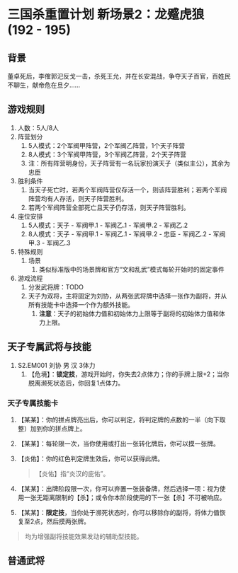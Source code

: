 # 三国杀重置计划 新场景2：龙蹙虎狼 (192 - 195)

## 背景

董卓死后，李傕郭汜反戈一击，杀死王允，并在长安混战，争夺天子百官，百姓民不聊生，献帝危在旦夕……

## 游戏规则

1. 人数：5人/8人
2. 阵营划分
   1. 5人模式：2个军阀甲阵营，2个军阀乙阵营，1个天子阵营
   2. 8人模式：3个军阀甲阵营，3个军阀乙阵营，2个天子阵营
   3. 注：所有阵营明身份，天子阵营有一名玩家扮演天子（类似主公），其余为忠臣
3. 胜利条件
   1. 当天子死亡时，若两个军阀阵营仅存活一个，则该阵营胜利；若两个军阀阵营均有人存活，则天子阵营胜利。
   2. 若两个军阀阵营全部死亡且天子仍存活，则天子阵营胜利。
4. 座位安排
   1. 5人模式：天子 - 军阀甲.1 - 军阀乙.1 - 军阀甲.2 - 军阀乙.2
   2. 8人模式：天子 - 军阀甲.1 - 军阀乙.1 - 军阀甲.2 - 忠臣 - 军阀乙.2 - 军阀甲.3 - 军阀乙.3
5. 特殊规则
   1. 场景
      1. 类似标准版中的场景牌和官方“文和乱武”模式每轮开始时的固定事件
6. 游戏流程
   1. 分发武将牌：TODO
   2. 天子为双将，主将固定为刘协，从两张武将牌中选择一张作为副将，并从所有技能卡中选择一个作为额外技能。
      1. **注意**：天子的初始体力值和初始体力上限等于副将的初始体力值和体力上限。


## 天子专属武将与技能

1. S2.EM001 刘协 男 汉 3体力
   1. 【危境】：**锁定技**，游戏开始时，你失去2点体力；你的手牌上限+2；当你脱离濒死状态后，你回复1点体力。

### 天子专属技能卡

1. 【某某】：你的拼点牌亮出后，你可以判定，将判定牌的点数的一半（向下取整）加到你的拼点牌上。
2. 【某某】：每轮限一次，当你使用或打出一张转化牌后，你可以摸一张牌。
3. 【炎佑】：你的红色判定牌生效后，你可以获得此牌。

   > 【炎佑】指“炎汉的庇佑”。  
4. 【某某】：出牌阶段限一次，你可以弃置一张装备牌，然后选择一项：视为使用一张无距离限制的【杀】；或令你本阶段使用的下一张【杀】不可被响应。
5. 【某某】：**限定技**，当你处于濒死状态时，你可以移除你的副将，将体力值恢复至2点，然后摸两张牌。

> 均为增强副将技能效果发动的辅助型技能。

## 普通武将
